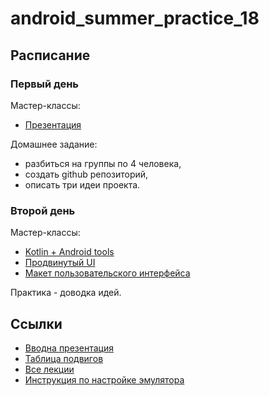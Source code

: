 # android_summer_practice_18

## Расписание

### Первый день

Мастер-классы:

* [Презентация](https://docs.google.com/presentation/d/1NMaPBoGbhrlKbHFrSEAl_aERa5yFdrm9yCQIvk2YVN0/edit#slide=id.g3b9556c891_0_1)


Домашнее задание:

* разбиться на группы по 4 человека,
* создать github репозиторий, 
* описать три идеи проекта.

### Второй день

Мастер-классы:

* [Kotlin + Android tools](https://docs.google.com/presentation/d/1VO2XrUpLFc49Qs8Ya2-Iokf0vfivvU1WYMUszujV0GM/edit#slide=id.g287286d170_0_0)
* [Продвинутый UI](https://docs.google.com/presentation/d/1dNSyLjcuKdHXpAXNSUeA3dFUbCrPK5BXMMNtSHAEROE/edit#slide=id.g287286d170_0_0)
* [Макет пользовательского интерфейса](https://docs.google.com/presentation/d/1xpCLgCvJn2GotpKFR9w0qZayK0Qc5fKMvy-LXjcU-HQ/edit#slide=id.p1)

Практика - доводка идей. 

## Ссылки

* [Вводна презентация](https://docs.google.com/presentation/d/1nYrgVX7OtLg7bmOg3Y3veRlzF_u4WzMqfGwxplFBnFo/edit#slide=id.p)
* [Таблица подвигов](https://docs.google.com/spreadsheets/d/1_YoM97PYxOK3rU1ZJw_2lKaaoqCHt5yVxxsZyC1-9K4/edit#gid=0)
* [Все лекции](https://drive.google.com/drive/folders/0B-cth7-Fd75FQnJLYktiX3JhT2c)
* [Инструкция по настройке эмулятора](https://docs.google.com/document/d/13EcEB7shriwXtsY3y10eWcfl0OtDMHtHNEuC6jgbjGU)
